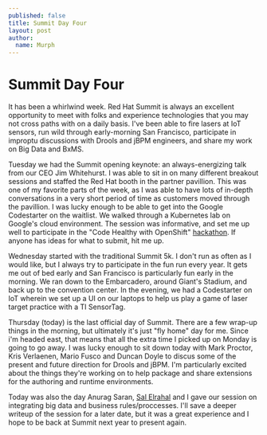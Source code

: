 ```yaml
---
published: false
title: Summit Day Four
layout: post
author:
  name: Murph
---
```

# Summit Day Four

It has been a whirlwind week. Red Hat Summit is always an excellent opportunity to meet with folks and experience technologies that you may not cross paths with on a daily basis. I've been able to fire lasers at IoT sensors, run wild through early-morning San Francisco, participate in improptu discussions with Drools and jBPM engineers, and share my work on Big Data and BxMS.

Tuesday we had the Summit opening keynote: an always-energizing talk from our CEO Jim Whitehurst. I was able to sit in on many different breakout sessions and staffed the Red Hat booth in the partner pavillion. This was one of my favorite parts of the week, as I was able to have lots of in-depth conversations in a very short period of time as customers moved through the pavillion. I was lucky enough to be able to get into the Google Codestarter on the waitlist. We walked through a Kubernetes lab on Google's cloud environment. The session was informative, and set me up well to participate in the "Code Healthy with OpenShift" [hackathon](http://openshift.devpost.com). If anyone has ideas for what to submit, hit me up.

Wednesday started with the traditional Summit 5k. I don't run as often as I would like, but I always try to participate in the fun run every year. It gets me out of bed early and San Francisco is particularly fun early in the morning. We ran down to the Embarcadero, around Giant's Stadium, and back up to the convention center. In the evening, we had a Codestarter on IoT wherein we set up a UI on our laptops to help us play a game of laser target practice with a TI SensorTag. 

Thursday (today) is the last official day of Summit. There are a few wrap-up things in the morning, but ultimately it's just "fly home" day for me. Since i'm headed east, that means that all the extra time I picked up on Monday is going to go away. I was lucky enough to sit down today with Mark Proctor, Kris Verlaenen, Mario Fusco and Duncan Doyle to discus some of the present and future direction for Drools and jBPM. I'm particularly excited about the things they're working on to help package and share extensions for the authoring and runtime environments.

Today was also the day Anurag Saran, [Sal Elrahal](http://salemelrahal.org) and I gave our session on integrating big data and business rules/proccesses. I'll save a deeper writeup of the session for a later date, but it was a great experience and I hope to be back at Summit next year to present again. 

